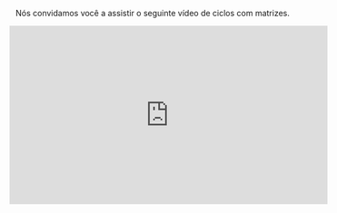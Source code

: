 <div style="text-align:center;"> </body> <p>Nós convidamos você a assistir o seguinte vídeo de ciclos com matrizes.</p> <iframe width="560" height="315" align="middle" src="https://www.youtube.com/embed/Zet_kbkspZM?rel=0 " frameborder="0" allow="autoplay; encrypted-media" allowfullscreen></iframe> </div> <body>